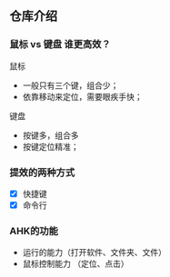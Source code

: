 ## 仓库介绍

### 鼠标 vs 键盘 谁更高效？
鼠标
- 一般只有三个键，组合少；
- 依靠移动来定位，需要眼疾手快；

键盘
- 按键多，组合多
- 按键定位精准；

### 提效的两种方式
- [x] 快捷键
- [x] 命令行

### AHK的功能
- 运行的能力（打开软件、文件夹、文件）
- 鼠标控制能力 （定位、点击）

